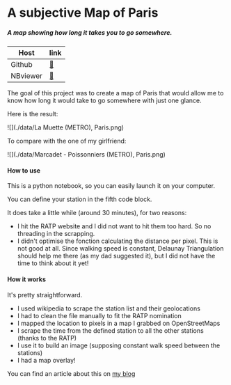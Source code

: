 # A subjective Map of Paris

##### A map showing how long it takes you to go somewhere.
|Host|link|
|---|---|
| Github | [:link:](https://github.com/BenjaminPoilve/ParisDistanceMap/blob/master/main.ipynb)   |
|  NBviewer |  [:link:](https://nbviewer.jupyter.org/github/BenjaminPoilve/ParisDistanceMap/blob/master/main.ipynb) |

The goal of this project was to create a map of Paris that would allow me to know how long it would take to go somewhere with just one glance. 

Here is the result:

![](./data/La Muette (METRO), Paris.png)


To compare with the one of my girlfriend:

![](./data/Marcadet - Poissonniers (METRO), Paris.png)


#### How to use

This is a python notebook, so you can easily launch it on your computer. 

You can define your station in the fifth code block. 

It does take a little while (around 30 minutes), for two reasons:

* I hit the RATP website and I did not want to hit them too hard. So no threading in the scrapping. 
* I didn't optimise the fonction calculating the distance per pixel. This is not good at all. Since walking speed is constant, Delaunay Triangulation should help me there (as my dad suggested it), but I did not have the time to think about it yet! 


#### How it works

It's pretty straightforward.

* I used wikipedia to scrape the station list and their geolocations
* I had to clean the file manually to fit the RATP nomination
* I mapped the location to pixels in a map I grabbed on OpenStreetMaps
* I scrape the time from the defined station to all the other stations (thanks to the RATP)
* I use it to build an image (supposing constant walk speed between the stations)
* I had a map overlay! 

You can find an article about this on [my blog](http://benjaminpoilve.com/projects/#)
